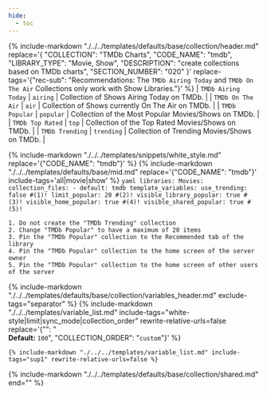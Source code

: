 ```yaml
---
hide:
  - toc
---
```

{%
    include-markdown "./../../templates/defaults/base/collection/header.md"
    replace='{
        "COLLECTION": "TMDb Charts", 
        "CODE_NAME": "tmdb",
        "LIBRARY_TYPE": "Movie, Show", 
        "DESCRIPTION": "create collections based on TMDb charts",
        "SECTION_NUMBER": "020"
    }'
    replace-tags='{"rec-sub": "Recommendations: The `TMDb Airing Today` and `TMDb On The Air` Collections only work with Show Libraries."}'
%}
| `TMDb Airing Today` | `airing`   | Collection of Shows Airing Today on TMDb.            |
| `TMDb On The Air`   | `air`      | Collection of Shows currently On The Air on TMDb.    |
| `TMDb Popular`      | `popular`  | Collection of the Most Popular Movies/Shows on TMDb. |
| `TMDb Top Rated`    | `top`      | Collection of the Top Rated Movies/Shows on TMDb.    |
| `TMDb Trending`     | `trending` | Collection of Trending Movies/Shows on TMDb.         |

{% include-markdown "./../../templates/snippets/white_style.md" replace='{"CODE_NAME": "tmdb"}' %}
{% include-markdown "./../../templates/defaults/base/mid.md" replace='{"CODE_NAME": "tmdb"}' include-tags='all|movie|show' %}
    ```yaml
    libraries:
      Movies:
        collection_files:
          - default: tmdb
            template_variables:
              use_trending: false #(1)!
              limit_popular: 20 #(2)!
              visible_library_popular: true #(3)!
              visible_home_popular: true #(4)!
              visible_shared_popular: true #(5)!
    ```

    1. Do not create the "TMDb Trending" collection
    2. Change "TMDb Popular" to have a maximum of 20 items
    3. Pin the "TMDb Popular" collection to the Recommended tab of the library
    4. Pin the "TMDb Popular" collection to the home screen of the server owner
    5. Pin the "TMDb Popular" collection to the home screen of other users of the server

{% include-markdown "./../../templates/defaults/base/collection/variables_header.md" exclude-tags="separator" %}
    {%
        include-markdown "./../../templates/variable_list.md"
        include-tags="white-style|limit|sync_mode|collection_order"
        rewrite-relative-urls=false
        replace='{"<!--limit-extra-->": "<br>**Default:** `100`", "COLLECTION_ORDER": "`custom`"}'
    %}

    {% include-markdown "./../../templates/variable_list.md" include-tags="sup1" rewrite-relative-urls=false %}

{% include-markdown "./../../templates/defaults/base/collection/shared.md" end="<!--separator-variables-->" %}